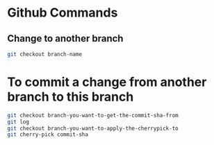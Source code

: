 # Github Commands

## Change to another branch

```bash
git checkout branch-name
```

# To commit a change from another branch to this branch

```bash
git checkout branch-you-want-to-get-the-commit-sha-from
git log
git checkout branch-you-want-to-apply-the-cherrypick-to
git cherry-pick commit-sha
```
